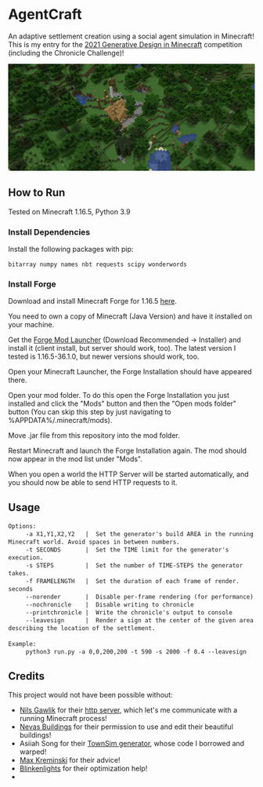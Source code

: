 # AgentCraft
An adaptive settlement creation using a social agent simulation in Minecraft! This is my entry for the [2021 Generative Design in Minecraft](https://gendesignmc.wikidot.com/wiki:settlement-generation-competition) competition (including the Chronicle Challenge)!

![Timelapse gif](demo.gif)

## How to Run
Tested on Minecraft 1.16.5, Python 3.9

### Install Dependencies
Install the following packages with pip:
```
bitarray numpy names nbt requests scipy wonderwords
```

### Install Forge
Download and install Minecraft Forge for 1.16.5 [here](https://files.minecraftforge.net/).  

You need to own a copy of Minecraft (Java Version) and have it installed on your machine.

Get the [Forge Mod Launcher](https://files.minecraftforge.net/net/minecraftforge/forge/) (Download Recommended -> Installer) and install it (client install, but server should work, too). The latest version I tested is 1.16.5-36.1.0, but newer versions should work, too.

Open your Minecraft Launcher, the Forge Installation should have appeared there.

Open your mod folder. To do this open the Forge Installation you just installed and click the "Mods" button and then the "Open mods folder" button (You can skip this step by just navigating to %APPDATA%/.minecraft/mods).

Move .jar file from this repository into the mod folder.

Restart Minecraft and launch the Forge Installation again. The mod should now appear in the mod list under "Mods".

When you open a world the HTTP Server will be started automatically, and you should now be able to send HTTP requests to it.

## Usage
```
Options:
     -a X1,Y1,X2,Y2   |  Set the generator's build AREA in the running Minecraft world. Avoid spaces in between numbers.
     -t SECONDS       |  Set the TIME limit for the generator's execution. 
     -s STEPS         |  Set the number of TIME-STEPS the generator takes. 
     -f FRAMELENGTH   |  Set the duration of each frame of render.  seconds
     --norender       |  Disable per-frame rendering (for performance) 
     --nochronicle    |  Disable writing to chronicle
     --printchronicle |  Write the chronicle's output to console
     --leavesign      |  Render a sign at the center of the given area describing the location of the settlement.

Example:
     python3 run.py -a 0,0,200,200 -t 590 -s 2000 -f 0.4 --leavesign
 ```

## Credits
This project would not have been possible without:   
+ [Nils Gawlik](https://github.com/nilsgawlik) for their [http server](https://github.com/nilsgawlik/gdmc_http_interface), which let's me communicate with a running Minecraft process!
+ [Nevas Buildings](https://www.youtube.com/c/NevasBuildings/videos) for their permission to use and edit their beautiful buildings!
+ Asiiah Song for their [TownSim generator](https://github.com/AugmentedDesignLab/town-sim-py), whose code I borrowed and warped!
+ [Max Kreminski](https://github.com/mkremins) for their advice!
+ [Blinkenlights](https://github.com/Flashing-Blinkenlights) for their optimization help!
+ 